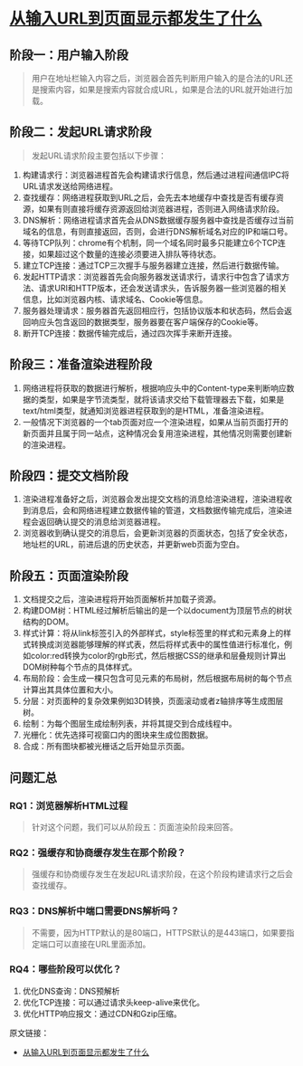 # [从输入URL到页面显示都发生了什么](https://github.com/Twlig/issuesBlog/issues/84)

## 阶段一：用户输入阶段

> 用户在地址栏输入内容之后，浏览器会首先判断用户输入的是合法的URL还是搜索内容，如果是搜索内容就合成URL，如果是合法的URL就开始进行加载。

## 阶段二：发起URL请求阶段

> 发起URL请求阶段主要包括以下步骤：

1. 构建请求行：浏览器进程首先会构建请求行信息，然后通过进程间通信IPC将URL请求发送给网络进程。
2. 查找缓存：网络进程获取到URL之后，会先去本地缓存中查找是否有缓存资源，如果有则直接将缓存资源返回给浏览器进程，否则进入网络请求阶段。
3. DNS解析：网络进程请求首先会从DNS数据缓存服务器中查找是否缓存过当前域名的信息，有则直接返回，否则，会进行DNS解析域名对应的IP和端口号。
4. 等待TCP队列：chrome有个机制，同一个域名同时最多只能建立6个TCP连接，如果超过这个数量的连接必须要进入排队等待状态。
5. 建立TCP连接：通过TCP三次握手与服务器建立连接，然后进行数据传输。
6. 发起HTTP请求：浏览器首先会向服务器发送请求行，请求行中包含了请求方法、请求URI和HTTP版本，还会发送请求头，告诉服务器一些浏览器的相关信息，比如浏览器内核、请求域名、Cookie等信息。
7. 服务器处理请求：服务器首先返回相应行，包括协议版本和状态码，然后会返回响应头包含返回的数据类型，服务器要在客户端保存的Cookie等。
8. 断开TCP连接：数据传输完成后，通过四次挥手来断开连接。

## 阶段三：准备渲染进程阶段

1. 网络进程将获取的数据进行解析，根据响应头中的Content-type来判断响应数据的类型，如果是字节流类型，就将该请求交给下载管理器去下载，如果是text/html类型，就通知浏览器进程获取到的是HTML，准备渲染进程。
2. 一般情况下浏览器的一个tab页面对应一个渲染进程，如果从当前页面打开的新页面并且属于同一站点，这种情况会复用渲染进程，其他情况则需要创建新的渲染进程。

## 阶段四：提交文档阶段

1. 渲染进程准备好之后，浏览器会发出提交文档的消息给渲染进程，渲染进程收到消息后，会和网络进程建立数据传输的管道，文档数据传输完成后，渲染进程会返回确认提交的消息给浏览器进程。
2. 浏览器收到确认提交的消息后，会更新浏览器的页面状态，包括了安全状态，地址栏的URL，前进后退的历史状态，并更新web页面为空白。

## 阶段五：页面渲染阶段

1. 文档提交之后，渲染进程将开始页面解析并加载子资源。
2. 构建DOM树：HTML经过解析后输出的是一个以document为顶层节点的树状结构的DOM。
3. 样式计算：将从link标签引入的外部样式，style标签里的样式和元素身上的样式转换成浏览器能够理解的样式表，然后将样式表中的属性值进行标准化，例如color:red转换为color的rgb形式，然后根据CSS的继承和层叠规则计算出DOM树种每个节点的具体样式。
4. 布局阶段：会生成一棵只包含可见元素的布局树，然后根据布局树的每个节点计算出其具体位置和大小。
5. 分层：对页面种的复杂效果例如3D转换，页面滚动或者z轴排序等生成图层树。
6. 绘制：为每个图层生成绘制列表，并将其提交到合成线程中。
7. 光栅化：优先选择可视窗口内的图块来生成位图数据。
8. 合成：所有图块都被光栅话之后开始显示页面。

## 问题汇总

### RQ1：浏览器解析HTML过程

> 针对这个问题，我们可以从阶段五：页面渲染阶段来回答。

### RQ2：强缓存和协商缓存发生在那个阶段？

> 强缓存和协商缓存发生在发起URL请求阶段，在这个阶段构建请求行之后会查找缓存。

### RQ3：DNS解析中端口需要DNS解析吗？

> 不需要，因为HTTP默认的是80端口，HTTPS默认的是443端口，如果要指定端口可以直接在URL里面添加。

### RQ4：哪些阶段可以优化？

1. 优化DNS查询：DNS预解析
2. 优化TCP连接：可以通过请求头keep-alive来优化。
3. 优化HTTP响应报文：通过CDN和Gzip压缩。



原文链接：

- [从输入URL到页面显示都发生了什么](https://juejin.cn/post/7066582950967509028)